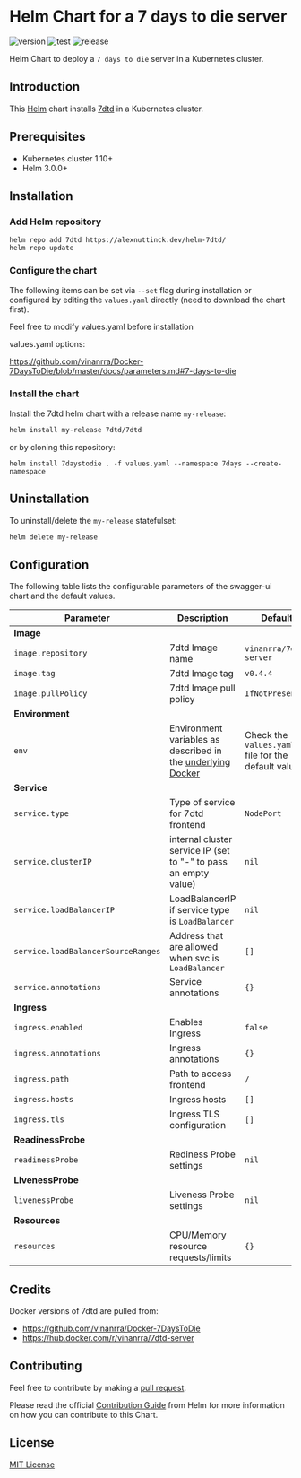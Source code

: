 # Helm Chart for a 7 days to die server

![version](https://img.shields.io/github/tag/alexnuttinck/helm-7dtd.svg?label=release) ![test](https://github.com/alexnuttinck/helm-7dtd/actions/workflows/test.yaml/badge.svg) ![release](https://github.com/alexnuttinck/helm-7dtd/actions/workflows/release.yaml/badge.svg)

Helm Chart to deploy a `7 days to die` server in a Kubernetes cluster.

## Introduction

This [Helm](https://github.com/kubernetes/helm) chart installs [7dtd](https://7daystodie.com/) in a Kubernetes cluster.

## Prerequisites

- Kubernetes cluster 1.10+
- Helm 3.0.0+

## Installation

### Add Helm repository

```
helm repo add 7dtd https://alexnuttinck.dev/helm-7dtd/
helm repo update
```

### Configure the chart

The following items can be set via `--set` flag during installation or configured by editing the `values.yaml` directly (need to download the chart first).

Feel free to modify values.yaml before installation

values.yaml options:

https://github.com/vinanrra/Docker-7DaysToDie/blob/master/docs/parameters.md#7-days-to-die

### Install the chart

Install the 7dtd helm chart with a release name `my-release`:

```bash
helm install my-release 7dtd/7dtd
```

or by cloning this repository:

```
helm install 7daystodie . -f values.yaml --namespace 7days --create-namespace
```

## Uninstallation

To uninstall/delete the `my-release` statefulset:

```bash
helm delete my-release
```

## Configuration

The following table lists the configurable parameters of the swagger-ui chart and the default values.

| Parameter                          | Description                                                                                                                                                                                 | Default                                              |
|------------------------------------|---------------------------------------------------------------------------------------------------------------------------------------------------------------------------------------------|------------------------------------------------------|
| **Image**                          |
| `image.repository`                 | 7dtd Image name                                                                                                                                                                             | `vinanrra/7dtd-server`                               |
| `image.tag`                        | 7dtd Image tag                                                                                                                                                                              | `v0.4.4`                                             |
| `image.pullPolicy`                 | 7dtd Image pull policy                                                                                                                                                                      | `IfNotPresent`                                       |
| **Environment**                    |
| `env`                              | Environment variables as described in the [underlying Docker](https://github.com/vinanrra/Docker-7DaysToDie/blob/69e5b0ae5e8a3ccff74eed23ee8b54bd6d286e5c/docs/parameters.md#7-days-to-die) | Check the `values.yaml` file for the default values. |
| **Service**                        |
| `service.type`                     | Type of service for 7dtd frontend                                                                                                                                                           | `NodePort`                                           |
| `service.clusterIP`                | internal cluster service IP (set to "-" to pass an empty value)                                                                                                                             | `nil`                                                |
| `service.loadBalancerIP`           | LoadBalancerIP if service type is `LoadBalancer`                                                                                                                                            | `nil`                                                |
| `service.loadBalancerSourceRanges` | Address that are allowed when svc is `LoadBalancer`                                                                                                                                         | `[]`                                                 |
| `service.annotations`              | Service annotations                                                                                                                                                                         | `{}`                                                 |
| **Ingress**                        |
| `ingress.enabled`                  | Enables Ingress                                                                                                                                                                             | `false`                                              |
| `ingress.annotations`              | Ingress annotations                                                                                                                                                                         | `{}`                                                 |
| `ingress.path`                     | Path to access frontend                                                                                                                                                                     | `/`                                                  |
| `ingress.hosts`                    | Ingress hosts                                                                                                                                                                               | `[]`                                                 |
| `ingress.tls`                      | Ingress TLS configuration                                                                                                                                                                   | `[]`                                                 |
| **ReadinessProbe**                 |
| `readinessProbe`                   | Rediness Probe settings                                                                                                                                                                     | `nil`                                                |
| **LivenessProbe**                  |
| `livenessProbe`                    | Liveness Probe settings                                                                                                                                                                     | `nil`                                                |
| **Resources**                      |
| `resources`                        | CPU/Memory resource requests/limits                                                                                                                                                         | `{}`                                                 |

## Credits

Docker versions of 7dtd are pulled from:

* https://github.com/vinanrra/Docker-7DaysToDie
* https://hub.docker.com/r/vinanrra/7dtd-server

## Contributing

Feel free to contribute by making a [pull request](https://github.com/alexnuttinck/helm-7dtd/pull/new/master).

Please read the official [Contribution Guide](https://github.com/helm/charts/blob/master/CONTRIBUTING.md) from Helm for more information on how you can contribute to this Chart.

## License

[MIT License](/LICENSE.md)
